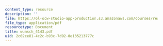 ```yaml
---
content_type: resource
description: ''
file: https://ol-ocw-studio-app-production.s3.amazonaws.com/courses/res-12-000-evolution-of-physical-oceanography-spring-2007/2c02ce814c2cb93c7d920e135213777c_wunsch_4143.pdf
file_type: application/pdf
resourcetype: Document
title: wunsch_4143.pdf
uid: 2c02ce81-4c2c-b93c-7d92-0e135213777c
---
```

